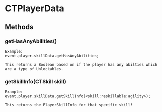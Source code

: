 # CTPlayerData

## Methods

### getHasAnyAbilities()

    Example:
    event.player.skillData.getHasAnyAbilities;
    
    This returns a Boolean based on if the player has any abilties which are a type of Unlockables.
    

### getSkillInfo(CTSkill skill)

    Example:
    event.player.skillData.getSkillInfo(<skill:reskillable:agility>);
    
    This returns the PlayerSkillInfo for that specific skill!